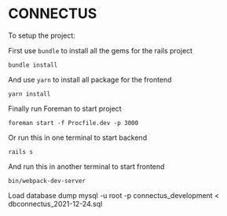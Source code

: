 # CONNECTUS

To setup the project:

First use `bundle` to install all the gems for the rails project

    bundle install

And use `yarn` to install all package for the frontend

    yarn install
    
Finally run Foreman to start project

    foreman start -f Procfile.dev -p 3000

Or run this in one terminal to start backend

    rails s

And run this in another terminal to start frontend

    bin/webpack-dev-server

Load database dump
    mysql -u root -p connectus_development < dbconnectus_2021-12-24.sql
    